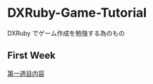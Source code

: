 DXRuby-Game-Tutorial
====================

DXRuby でゲーム作成を勉強する為のもの

## First Week

[第一週目内容](./first-week.md)
